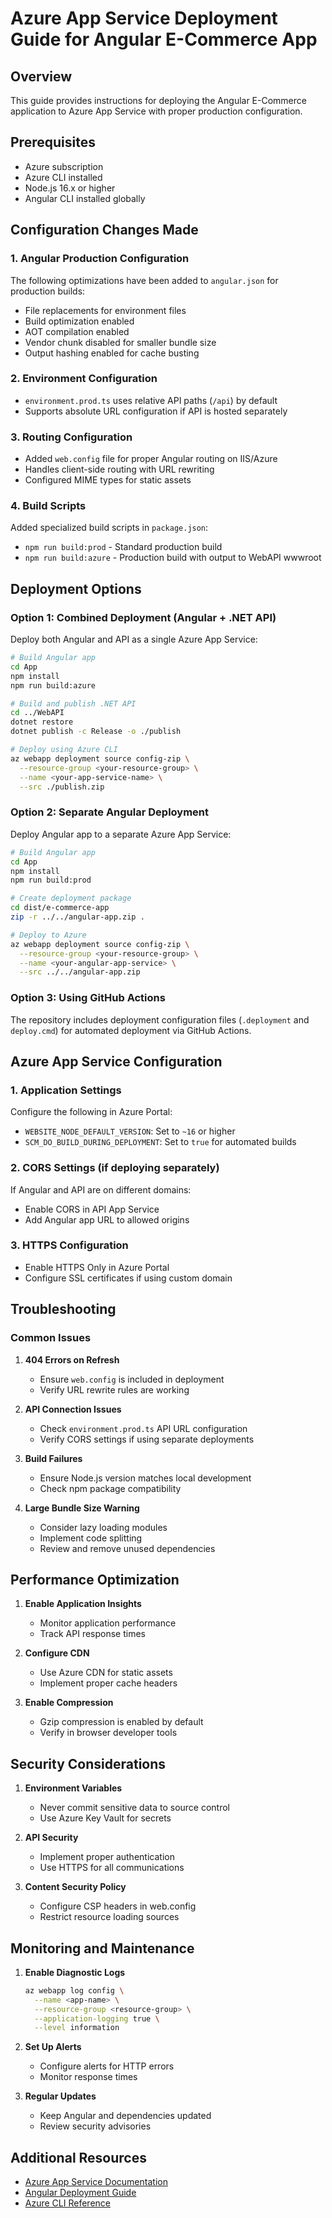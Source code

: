# Azure App Service Deployment Guide for Angular E-Commerce App

## Overview
This guide provides instructions for deploying the Angular E-Commerce application to Azure App Service with proper production configuration.

## Prerequisites
- Azure subscription
- Azure CLI installed
- Node.js 16.x or higher
- Angular CLI installed globally

## Configuration Changes Made

### 1. Angular Production Configuration
The following optimizations have been added to `angular.json` for production builds:
- File replacements for environment files
- Build optimization enabled
- AOT compilation enabled
- Vendor chunk disabled for smaller bundle size
- Output hashing enabled for cache busting

### 2. Environment Configuration
- `environment.prod.ts` uses relative API paths (`/api`) by default
- Supports absolute URL configuration if API is hosted separately

### 3. Routing Configuration
- Added `web.config` file for proper Angular routing on IIS/Azure
- Handles client-side routing with URL rewriting
- Configured MIME types for static assets

### 4. Build Scripts
Added specialized build scripts in `package.json`:
- `npm run build:prod` - Standard production build
- `npm run build:azure` - Production build with output to WebAPI wwwroot

## Deployment Options

### Option 1: Combined Deployment (Angular + .NET API)
Deploy both Angular and API as a single Azure App Service:

```bash
# Build Angular app
cd App
npm install
npm run build:azure

# Build and publish .NET API
cd ../WebAPI
dotnet restore
dotnet publish -c Release -o ./publish

# Deploy using Azure CLI
az webapp deployment source config-zip \
  --resource-group <your-resource-group> \
  --name <your-app-service-name> \
  --src ./publish.zip
```

### Option 2: Separate Angular Deployment
Deploy Angular app to a separate Azure App Service:

```bash
# Build Angular app
cd App
npm install
npm run build:prod

# Create deployment package
cd dist/e-commerce-app
zip -r ../../angular-app.zip .

# Deploy to Azure
az webapp deployment source config-zip \
  --resource-group <your-resource-group> \
  --name <your-angular-app-service> \
  --src ../../angular-app.zip
```

### Option 3: Using GitHub Actions
The repository includes deployment configuration files (`.deployment` and `deploy.cmd`) for automated deployment via GitHub Actions.

## Azure App Service Configuration

### 1. Application Settings
Configure the following in Azure Portal:
- `WEBSITE_NODE_DEFAULT_VERSION`: Set to `~16` or higher
- `SCM_DO_BUILD_DURING_DEPLOYMENT`: Set to `true` for automated builds

### 2. CORS Settings (if deploying separately)
If Angular and API are on different domains:
- Enable CORS in API App Service
- Add Angular app URL to allowed origins

### 3. HTTPS Configuration
- Enable HTTPS Only in Azure Portal
- Configure SSL certificates if using custom domain

## Troubleshooting

### Common Issues

1. **404 Errors on Refresh**
   - Ensure `web.config` is included in deployment
   - Verify URL rewrite rules are working

2. **API Connection Issues**
   - Check `environment.prod.ts` API URL configuration
   - Verify CORS settings if using separate deployments

3. **Build Failures**
   - Ensure Node.js version matches local development
   - Check npm package compatibility

4. **Large Bundle Size Warning**
   - Consider lazy loading modules
   - Implement code splitting
   - Review and remove unused dependencies

## Performance Optimization

1. **Enable Application Insights**
   - Monitor application performance
   - Track API response times

2. **Configure CDN**
   - Use Azure CDN for static assets
   - Implement proper cache headers

3. **Enable Compression**
   - Gzip compression is enabled by default
   - Verify in browser developer tools

## Security Considerations

1. **Environment Variables**
   - Never commit sensitive data to source control
   - Use Azure Key Vault for secrets

2. **API Security**
   - Implement proper authentication
   - Use HTTPS for all communications

3. **Content Security Policy**
   - Configure CSP headers in web.config
   - Restrict resource loading sources

## Monitoring and Maintenance

1. **Enable Diagnostic Logs**
   ```bash
   az webapp log config \
     --name <app-name> \
     --resource-group <resource-group> \
     --application-logging true \
     --level information
   ```

2. **Set Up Alerts**
   - Configure alerts for HTTP errors
   - Monitor response times

3. **Regular Updates**
   - Keep Angular and dependencies updated
   - Review security advisories

## Additional Resources
- [Azure App Service Documentation](https://docs.microsoft.com/azure/app-service/)
- [Angular Deployment Guide](https://angular.io/guide/deployment)
- [Azure CLI Reference](https://docs.microsoft.com/cli/azure/) 